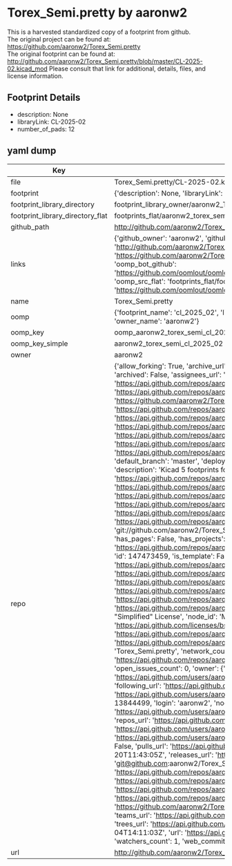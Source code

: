 # Torex_Semi.pretty by aaronw2  
This is a harvested standardized copy of a footprint from github.  
The original project can be found at:  
https://github.com/aaronw2/Torex_Semi.pretty  
The original footprint can be found at:
http://github.com/aaronw2/Torex_Semi.pretty/blob/master/CL-2025-02.kicad_mod
Please consult that link for additional, details, files, and license information.  
## Footprint Details
* description: None  
* libraryLink: CL-2025-02  
* number_of_pads: 12  
## yaml dump  
| Key | Value |  
| --- | --- |  
| file | Torex_Semi.pretty/CL-2025-02.kicad_mod |  
| footprint | {'description': None, 'libraryLink': 'CL-2025-02', 'number_of_pads': 12} |  
| footprint_library_directory | footprint_library_owner/aaronw2_Torex_Semi.pretty |  
| footprint_library_directory_flat | footprints_flat/aaronw2_torex_semi_cl_2025_02/working |  
| github_path | http://github.com/aaronw2/Torex_Semi.pretty/blob/master/CL-2025-02.kicad_mod |  
| links | {'github_owner': 'aaronw2', 'github_repo_name': 'Torex_Semi.pretty', 'github_src': 'http://github.com/aaronw2/Torex_Semi.pretty/blob/master/CL-2025-02.kicad_mod', 'github_src_repo': 'https://github.com/aaronw2/Torex_Semi.pretty', 'oomp_bot': 'footprints/aaronw2_torex_semi_cl_2025_02/working', 'oomp_bot_github': 'https://github.com/oomlout/oomlout_oomp_footprint_bot/tree/main/footprints/aaronw2_torex_semi_cl_2025_02/working', 'oomp_src_flat': 'footprints_flat/footprints_flat/aaronw2_torex_semi_cl_2025_02/working', 'oomp_src_flat_github': 'https://github.com/oomlout/oomlout_oomp_footprint_src/tree/main/footprints_flat/aaronw2_torex_semi_cl_2025_02/working'} |  
| name | Torex_Semi.pretty |  
| oomp | {'footprint_name': 'cl_2025_02', 'library_name': 'torex_semi', 'original_filename': 'Torex_Semi.pretty/CL-2025-02.kicad_mod', 'owner_name': 'aaronw2'} |  
| oomp_key | oomp_aaronw2_torex_semi_cl_2025_02 |  
| oomp_key_simple | aaronw2_torex_semi_cl_2025_02 |  
| owner | aaronw2 |  
| repo | {'allow_forking': True, 'archive_url': 'https://api.github.com/repos/aaronw2/Torex_Semi.pretty/{archive_format}{/ref}', 'archived': False, 'assignees_url': 'https://api.github.com/repos/aaronw2/Torex_Semi.pretty/assignees{/user}', 'blobs_url': 'https://api.github.com/repos/aaronw2/Torex_Semi.pretty/git/blobs{/sha}', 'branches_url': 'https://api.github.com/repos/aaronw2/Torex_Semi.pretty/branches{/branch}', 'clone_url': 'https://github.com/aaronw2/Torex_Semi.pretty.git', 'collaborators_url': 'https://api.github.com/repos/aaronw2/Torex_Semi.pretty/collaborators{/collaborator}', 'comments_url': 'https://api.github.com/repos/aaronw2/Torex_Semi.pretty/comments{/number}', 'commits_url': 'https://api.github.com/repos/aaronw2/Torex_Semi.pretty/commits{/sha}', 'compare_url': 'https://api.github.com/repos/aaronw2/Torex_Semi.pretty/compare/{base}...{head}', 'contents_url': 'https://api.github.com/repos/aaronw2/Torex_Semi.pretty/contents/{+path}', 'contributors_url': 'https://api.github.com/repos/aaronw2/Torex_Semi.pretty/contributors', 'created_at': '2018-09-05T06:53:51Z', 'default_branch': 'master', 'deployments_url': 'https://api.github.com/repos/aaronw2/Torex_Semi.pretty/deployments', 'description': 'Kicad 5 footprints for Torex Semiconductor', 'disabled': False, 'downloads_url': 'https://api.github.com/repos/aaronw2/Torex_Semi.pretty/downloads', 'events_url': 'https://api.github.com/repos/aaronw2/Torex_Semi.pretty/events', 'fork': False, 'forks': 0, 'forks_count': 0, 'forks_url': 'https://api.github.com/repos/aaronw2/Torex_Semi.pretty/forks', 'full_name': 'aaronw2/Torex_Semi.pretty', 'git_commits_url': 'https://api.github.com/repos/aaronw2/Torex_Semi.pretty/git/commits{/sha}', 'git_refs_url': 'https://api.github.com/repos/aaronw2/Torex_Semi.pretty/git/refs{/sha}', 'git_tags_url': 'https://api.github.com/repos/aaronw2/Torex_Semi.pretty/git/tags{/sha}', 'git_url': 'git://github.com/aaronw2/Torex_Semi.pretty.git', 'has_discussions': False, 'has_downloads': True, 'has_issues': True, 'has_pages': False, 'has_projects': True, 'has_wiki': True, 'homepage': None, 'hooks_url': 'https://api.github.com/repos/aaronw2/Torex_Semi.pretty/hooks', 'html_url': 'https://github.com/aaronw2/Torex_Semi.pretty', 'id': 147473459, 'is_template': False, 'issue_comment_url': 'https://api.github.com/repos/aaronw2/Torex_Semi.pretty/issues/comments{/number}', 'issue_events_url': 'https://api.github.com/repos/aaronw2/Torex_Semi.pretty/issues/events{/number}', 'issues_url': 'https://api.github.com/repos/aaronw2/Torex_Semi.pretty/issues{/number}', 'keys_url': 'https://api.github.com/repos/aaronw2/Torex_Semi.pretty/keys{/key_id}', 'labels_url': 'https://api.github.com/repos/aaronw2/Torex_Semi.pretty/labels{/name}', 'language': None, 'languages_url': 'https://api.github.com/repos/aaronw2/Torex_Semi.pretty/languages', 'license': {'key': 'bsd-2-clause', 'name': 'BSD 2-Clause "Simplified" License', 'node_id': 'MDc6TGljZW5zZTQ=', 'spdx_id': 'BSD-2-Clause', 'url': 'https://api.github.com/licenses/bsd-2-clause'}, 'merges_url': 'https://api.github.com/repos/aaronw2/Torex_Semi.pretty/merges', 'milestones_url': 'https://api.github.com/repos/aaronw2/Torex_Semi.pretty/milestones{/number}', 'mirror_url': None, 'name': 'Torex_Semi.pretty', 'network_count': 0, 'node_id': 'MDEwOlJlcG9zaXRvcnkxNDc0NzM0NTk=', 'notifications_url': 'https://api.github.com/repos/aaronw2/Torex_Semi.pretty/notifications{?since,all,participating}', 'open_issues': 0, 'open_issues_count': 0, 'owner': {'avatar_url': 'https://avatars.githubusercontent.com/u/13844499?v=4', 'events_url': 'https://api.github.com/users/aaronw2/events{/privacy}', 'followers_url': 'https://api.github.com/users/aaronw2/followers', 'following_url': 'https://api.github.com/users/aaronw2/following{/other_user}', 'gists_url': 'https://api.github.com/users/aaronw2/gists{/gist_id}', 'gravatar_id': '', 'html_url': 'https://github.com/aaronw2', 'id': 13844499, 'login': 'aaronw2', 'node_id': 'MDQ6VXNlcjEzODQ0NDk5', 'organizations_url': 'https://api.github.com/users/aaronw2/orgs', 'received_events_url': 'https://api.github.com/users/aaronw2/received_events', 'repos_url': 'https://api.github.com/users/aaronw2/repos', 'site_admin': False, 'starred_url': 'https://api.github.com/users/aaronw2/starred{/owner}{/repo}', 'subscriptions_url': 'https://api.github.com/users/aaronw2/subscriptions', 'type': 'User', 'url': 'https://api.github.com/users/aaronw2'}, 'private': False, 'pulls_url': 'https://api.github.com/repos/aaronw2/Torex_Semi.pretty/pulls{/number}', 'pushed_at': '2018-09-20T11:43:05Z', 'releases_url': 'https://api.github.com/repos/aaronw2/Torex_Semi.pretty/releases{/id}', 'size': 6, 'ssh_url': 'git@github.com:aaronw2/Torex_Semi.pretty.git', 'stargazers_count': 1, 'stargazers_url': 'https://api.github.com/repos/aaronw2/Torex_Semi.pretty/stargazers', 'statuses_url': 'https://api.github.com/repos/aaronw2/Torex_Semi.pretty/statuses/{sha}', 'subscribers_count': 2, 'subscribers_url': 'https://api.github.com/repos/aaronw2/Torex_Semi.pretty/subscribers', 'subscription_url': 'https://api.github.com/repos/aaronw2/Torex_Semi.pretty/subscription', 'svn_url': 'https://github.com/aaronw2/Torex_Semi.pretty', 'tags_url': 'https://api.github.com/repos/aaronw2/Torex_Semi.pretty/tags', 'teams_url': 'https://api.github.com/repos/aaronw2/Torex_Semi.pretty/teams', 'temp_clone_token': None, 'topics': [], 'trees_url': 'https://api.github.com/repos/aaronw2/Torex_Semi.pretty/git/trees{/sha}', 'updated_at': '2019-12-04T14:11:03Z', 'url': 'https://api.github.com/repos/aaronw2/Torex_Semi.pretty', 'visibility': 'public', 'watchers': 1, 'watchers_count': 1, 'web_commit_signoff_required': False} |  
| url | http://github.com/aaronw2/Torex_Semi.pretty |  

